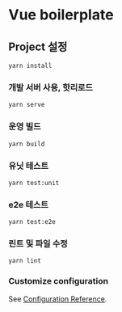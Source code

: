 # Vue boilerplate

## Project 설정
```
yarn install
```

### 개발 서버 사용, 핫리로드
```
yarn serve
```

### 운영 빌드
```
yarn build
```

### 유닛 테스트
```
yarn test:unit
```

### e2e 테스트
```
yarn test:e2e
```

### 린트 및 파일 수정
```
yarn lint
```

### Customize configuration
See [Configuration Reference](https://cli.vuejs.org/config/).
